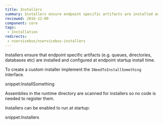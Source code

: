 ```yaml
---
title: Installers
summary: Installers ensure endpoint specific artifacts are installed and configured during endpoint startup.
reviewed: 2016-12-09
component: core
tags:
 - Installation
redirects:
 - nservicebus/nservicebus-installers
---
```


Installers ensure that endpoint specific artifacts (e.g. queues, directories, databases etc) are installed and configured at endpoint startup install time.

To create a custom installer implement the `INeedToInstallSomething` interface.

snippet:InstallSomething

Assemblies in the runtime directory are scanned for installers so no code is needed to register them.


Installers can be enabled to run at startup:

snippet:Installers
